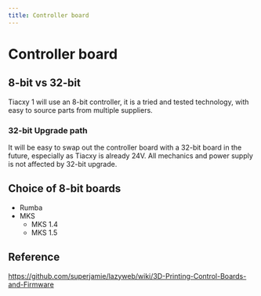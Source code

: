 ```yaml
---
title: Controller board
---
```


# Controller board

## 8-bit vs 32-bit

Tiacxy 1 will use an 8-bit controller, it is a tried and tested technology, with easy to source parts from multiple suppliers.

### 32-bit Upgrade path

It will be easy to swap out the controller board with a 32-bit board in the future, especially as Tiacxy is already 24V. All mechanics and power supply is not affected by 32-bit upgrade.

## Choice of 8-bit boards
 * Rumba
 * MKS
   * MKS 1.4
   * MKS 1.5

## Reference

https://github.com/superjamie/lazyweb/wiki/3D-Printing-Control-Boards-and-Firmware
